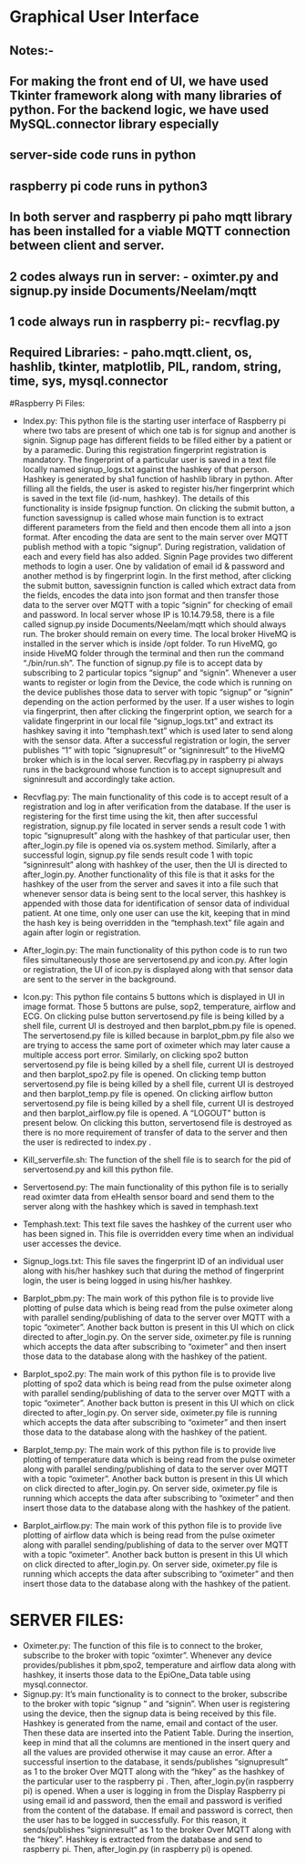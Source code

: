 # Graphical User Interface
## Notes:-
## For making the front end of UI, we have used Tkinter framework along with many libraries of python. For the backend logic, we have used MySQL.connector library especially
## server-side code runs in python
## raspberry pi code runs in python3
## In both server and raspberry pi paho mqtt library has been installed for a viable MQTT connection between client and server.
## 2 codes always run in server: -  oximter.py and signup.py inside Documents/Neelam/mqtt
## 1 code always run in raspberry pi:- recvflag.py
## Required Libraries: - paho.mqtt.client, os, hashlib, tkinter, matplotlib, PIL, random, string, time, sys, mysql.connector

#Raspberry Pi Files:

* Index.py: 
  			This python file is the starting user interface of Raspberry pi where two tabs are present of which one tab is for signup and another is signin.
  			Signup page has different fields to be filled either by a patient or by a paramedic. During this registration fingerprint registration is mandatory. The fingerprint of a particular user is saved in a text file locally named signup_logs.txt against the hashkey of that person. Hashkey is generated by sha1 function of hashlib library in python.  After filling all the fields, the user is asked to register his/her fingerprint which is saved in the text file (id-num, hashkey). The details of this functionality is inside fpsignup function. On clicking the submit button, a function savessignup is called whose main function is to extract different parameters from the field and then encode them all into a json format. After encoding the data are sent to the main server over MQTT publish method with a topic “signup”. During registration, validation of each and every field has also added. 
  			Signin Page provides two different methods to login a user. One by validation of email id & password and another method is by fingerprint login. In the first method, after clicking the submit button, savessignin function is called which extract data from the fields, encodes the data into json format and then transfer those data to the server over MQTT with a topic “signin” for checking of email and password. 
  			In local server whose IP is 10.14.79.58, there is a file called signup.py inside Documents/Neelam/mqtt which should always run. The broker should remain on every time. The local broker HiveMQ is installed in the server which is inside /opt folder. To run HiveMQ, go inside HiveMQ folder through the terminal and then run the command “./bin/run.sh”. The function of signup.py file is to accept data by subscribing to 2 particular topics “signup” and “signin”. Whenever a user wants to register or login from the Device, the code which is running on the device publishes those data to server with topic “signup” or “signin” depending on the action performed by the user.
  			If a user wishes to login via fingerprint, then after clicking the fingerprint option, we search for a validate fingerprint in our local file “signup_logs.txt” and extract its hashkey saving it into “temphash.text” which is used later to send along with the sensor data.
  			After a successful registration or login, the server publishes “1” with topic “signupresult” or “signinresult” to the HiveMQ broker which is in the local server. Recvflag.py in raspberry pi always runs in the background whose function is to accept signupresult and signinresult and accordingly take action.

* Recvflag.py:
 			The main functionality of this code is to accept result of a registration and log in after verification from the database. If the user is registering for the first time using the kit, then after successful registration, signup.py file located in server sends a result code 1 with topic “signupresult” along with the hashkey of that particular user, then after_login.py file is opened via os.system method. Similarly, after a successful login, signup.py file sends result code 1 with topic “signinresult” along with hashkey of the user, then the UI is directed to after_login.py. Another functionality of this file is that it asks for the hashkey of the user from the server and saves it into a file such that whenever sensor data is being sent to the local server, this hashkey is appended with those data for identification of sensor data of individual patient. At one time, only one user can use the kit, keeping that in mind the hash key is being overridden in the “temphash.text” file again and again after login or registration. 

* After_login.py:
 			The main functionality of this python code is to run two files simultaneously those are servertosend.py and icon.py. After login or registration, the UI of icon.py is displayed along with that sensor data are sent to the server in the background.
* Icon.py:
  			This python file contains 5 buttons which is displayed in UI in image format. Those 5 buttons are pulse, sop2, temperature, airflow and ECG. On clicking pulse button servertosend.py file is being killed by a shell file, current UI is destroyed and then barplot_pbm.py file is opened. The servertosend.py file is killed because in barplot_pbm.py file also we are trying to access the same port of oximeter which may later cause a multiple access port error. Similarly, on clicking spo2 button servertosend.py file is being killed by a shell file, current UI is destroyed and then barplot_spo2.py file is opened. On clicking temp button servertosend.py file is being killed by a shell file, current UI is destroyed and then barplot_temp.py file is opened. On clicking airflow button servertosend.py file is being killed by a shell file, current UI is destroyed and then barplot_airflow.py file is opened.
  A “LOGOUT” button is present below. On clicking this button, servertosend file is destroyed as there is no more requirement of transfer of data to the server and then the user is redirected to index.py .
* Kill_serverfile.sh:
  			The function of the shell file is to search for the pid of servertosend.py and kill this python file.
* Servertosend.py:
 			 The main functionality of this python file is to serially read oximter data from eHealth sensor board and send them to the server along with the hashkey which is saved in temphash.text
* Temphash.text:
  			This text file saves the hashkey of the current user who has been signed in. This file is overridden every time when an individual user accesses the device.
* Signup_logs.txt:
 			This file saves the fingerprint ID of an individual user along with his/her hashkey such that during the method of fingerprint login, the user is being logged in using his/her hashkey.
* Barplot_pbm.py:
  			The main work of this python file is to provide live plotting of pulse data which is being read from the pulse oximeter along with parallel sending/publishing of data to the server over MQTT with a topic “oximeter”. Another back button is present in this UI which on click directed to after_login.py. On the server side, oximeter.py file is running which accepts the data after subscribing to “oximeter” and then insert those data to the database along with the hashkey of the patient.
* Barplot_spo2.py:
  			The main work of this python file is to provide live plotting of spo2 data which is being read from the pulse oximeter along with parallel sending/publishing of data to the server over MQTT with a topic “oximeter”. Another back button is present in this UI which on click directed to after_login.py. On server side, oximeter.py file is running which accepts the data after subscribing to “oximeter” and then insert those data to the database along with the hashkey of the patient.
* Barplot_temp.py:
  			The main work of this python file is to provide live plotting of temperature data which is being read from the pulse oximeter along with parallel sending/publishing of data to the server over MQTT with a topic “oximeter”. Another back button is present in this UI which on click directed to after_login.py. On server side, oximeter.py file is running which accepts the data after subscribing to “oximeter” and then insert those data to the database along with the hashkey of the patient.
* Barplot_airflow.py:
  			The main work of this python file is to provide live plotting of airflow data which is being read from the pulse oximeter along with parallel sending/publishing of data to the server over MQTT with a topic “oximeter”. Another back button is present in this UI which on click directed to after_login.py. On server side, oximeter.py file is running which accepts the data after subscribing to “oximeter” and then insert those data to the database along with the hashkey of the patient.

# SERVER FILES:
* Oximeter.py:
The function of this file is to connect to the broker, subscribe to the broker with topic “oximter”. Whenever any device provides/publishes it pbm,spo2, temperature and airflow data along with hashkey, it inserts those data to the EpiOne_Data table using mysql.connector.
*  Signup.py:
It’s main functionality is to connect to the broker, subscribe to the broker with topic “signup ” and “signin”.
 When user is registering using the device, then the signup data is being received by this file. Hashkey is generated from the name, email and contact of the user. Then these data are inserted into the Patient Table. During the insertion, keep in mind that all the columns are mentioned in the insert query and all the values are provided otherwise it may cause an error. After a successful insertion to the database, it sends/publishes “signupresult” as 1 to the broker Over MQTT along with the “hkey” as the hashkey of the particular user to the raspberry pi . Then, after_login.py(in raspberry pi) is opened.
When a user is logging in from the Display Raspberry pi using email id and password, then  the email and password is verified from the content of the database. If email and password is correct, then the user has to be logged in successfully. For this reason, it sends/publishes “signinresult” as 1 to the broker Over MQTT along with the “hkey”. Hashkey is extracted from the database and send to raspberry pi. Then, after_login.py (in raspberry pi) is opened.
